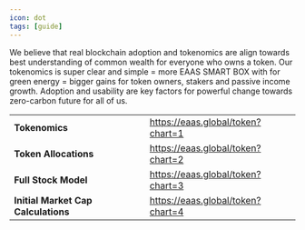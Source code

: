 ```yaml
---
icon: dot
tags: [guide]
---
```


We believe that real blockchain adoption and tokenomics are align towards best understanding of common wealth for everyone who owns a token. 
Our tokenomics is super clear and simple = more EAAS SMART BOX with for green energy = bigger gains for token owners, stakers and passive income growth.
Adoption and usability are key factors for powerful change towards zero-carbon future for all of us.

|                                     |                                   |
|-------------------------------------|-----------------------------------|
| **Tokenomics**                      | https://eaas.global/token?chart=1 |
| **Token Allocations**               | https://eaas.global/token?chart=2 |
| **Full Stock Model**                | https://eaas.global/token?chart=3 |
| **Initial Market Cap Calculations** | https://eaas.global/token?chart=4 |

